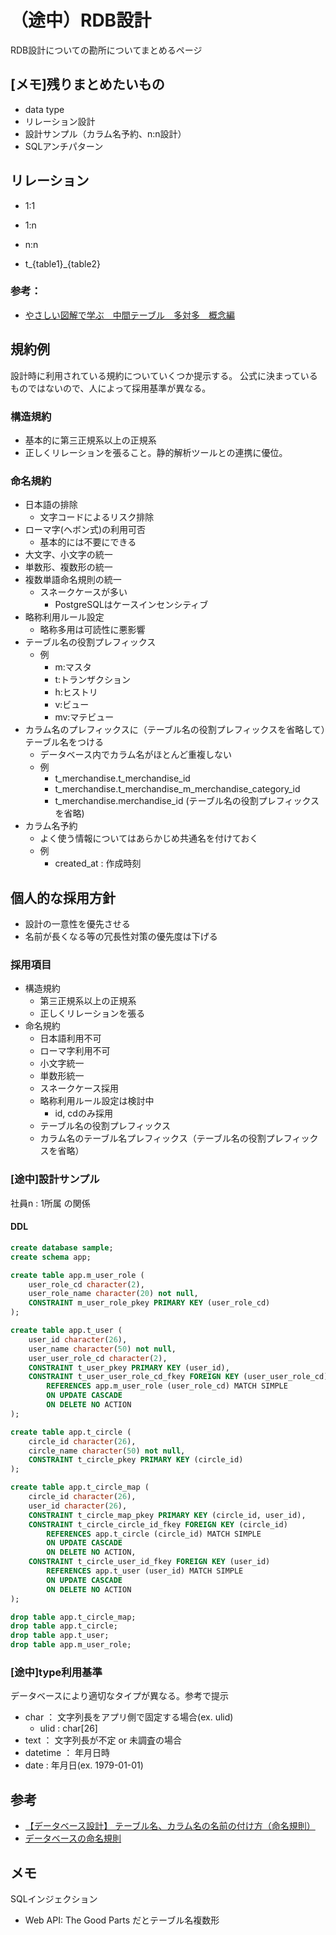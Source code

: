 # （途中）RDB設計
RDB設計についての勘所についてまとめるページ

## [メモ]残りまとめたいもの
- data type
- リレーション設計
- 設計サンプル（カラム名予約、n:n設計）
- SQLアンチパターン

## リレーション
- 1:1
- 1:n
- n:n


- t_{table1}_{table2}

### 参考：
- [やさしい図解で学ぶ　中間テーブル　多対多　概念編](https://qiita.com/ramuneru/items/db43589551dd0c00fef9)

## 規約例
設計時に利用されている規約についていくつか提示する。
公式に決まっているものではないので、人によって採用基準が異なる。

### 構造規約
- 基本的に第三正規系以上の正規系
- 正しくリレーションを張ること。静的解析ツールとの連携に優位。

### 命名規約
- 日本語の排除
    - 文字コードによるリスク排除
- ローマ字(ヘボン式)の利用可否
    - 基本的には不要にできる
- 大文字、小文字の統一
- 単数形、複数形の統一
- 複数単語命名規則の統一
    - スネークケースが多い
        - PostgreSQLはケースインセンシティブ
- 略称利用ルール設定
    - 略称多用は可読性に悪影響
- テーブル名の役割プレフィックス
    - 例
        - m:マスタ
        - t:トランザクション 
        - h:ヒストリ 
        - v:ビュー 
        - mv:マテビュー
- カラム名のプレフィックスに（テーブル名の役割プレフィックスを省略して）テーブル名をつける
    - データベース内でカラム名がほとんど重複しない
    - 例
        - t_merchandise.t_merchandise_id
        - t_merchandise.t_merchandise_m_merchandise_category_id
        - t_merchandise.merchandise_id (テーブル名の役割プレフィックスを省略)
- カラム名予約
    - よく使う情報についてはあらかじめ共通名を付けておく
    - 例
        - created_at : 作成時刻

<!-- examlple -------------------------------------------- -->

## 個人的な採用方針
- 設計の一意性を優先させる
- 名前が長くなる等の冗長性対策の優先度は下げる

### 採用項目
- 構造規約
    - 第三正規系以上の正規系
    - 正しくリレーションを張る
- 命名規約
    - 日本語利用不可
    - ローマ字利用不可
    - 小文字統一
    - 単数形統一
    - スネークケース採用
    - 略称利用ルール設定は検討中
        - id, cdのみ採用
    - テーブル名の役割プレフィックス
    - カラム名のテーブル名プレフィックス（テーブル名の役割プレフィックスを省略）

### [途中]設計サンプル
社員n : 1所属 の関係

#### DDL
```sql
create database sample;
create schema app;

create table app.m_user_role (
	user_role_cd character(2),
	user_role_name character(20) not null,
	CONSTRAINT m_user_role_pkey PRIMARY KEY (user_role_cd)
);

create table app.t_user (
	user_id character(26),
	user_name character(50) not null,
    user_user_role_cd character(2),
	CONSTRAINT t_user_pkey PRIMARY KEY (user_id),
	CONSTRAINT t_user_user_role_cd_fkey FOREIGN KEY (user_user_role_cd)
        REFERENCES app.m_user_role (user_role_cd) MATCH SIMPLE
        ON UPDATE CASCADE
        ON DELETE NO ACTION
);

create table app.t_circle (
	circle_id character(26),
	circle_name character(50) not null,
	CONSTRAINT t_circle_pkey PRIMARY KEY (circle_id)
);

create table app.t_circle_map (
	circle_id character(26),
    user_id character(26),
	CONSTRAINT t_circle_map_pkey PRIMARY KEY (circle_id, user_id),
    CONSTRAINT t_circle_circle_id_fkey FOREIGN KEY (circle_id)
        REFERENCES app.t_circle (circle_id) MATCH SIMPLE
        ON UPDATE CASCADE
        ON DELETE NO ACTION,
    CONSTRAINT t_circle_user_id_fkey FOREIGN KEY (user_id)
        REFERENCES app.t_user (user_id) MATCH SIMPLE
        ON UPDATE CASCADE
        ON DELETE NO ACTION
);

```

```sql
drop table app.t_circle_map;
drop table app.t_circle;
drop table app.t_user;
drop table app.m_user_role;
```

### [途中]type利用基準
データベースにより適切なタイプが異なる。参考で提示

- char ： 文字列長をアプリ側で固定する場合(ex. ulid) 
    - ulid : char[26]
- text ： 文字列長が不定 or 未調査の場合 
- datetime ： 年月日時 
- date : 年月日(ex. 1979-01-01) 

## 参考
- [【データベース設計】 テーブル名、カラム名の名前の付け方（命名規則）](https://www.softel.co.jp/blogs/tech/archives/627)
- [データベースの命名規則](https://avinton.com/academy/database-naming-conventions/)

## メモ
SQLインジェクション

- Web API: The Good Parts だとテーブル名複数形